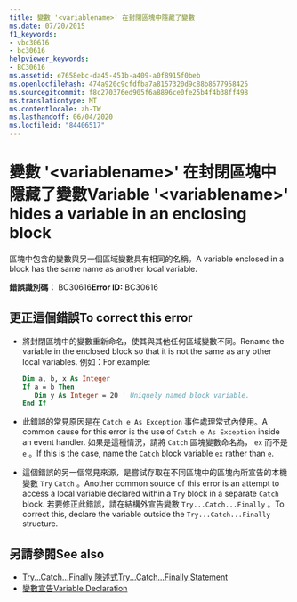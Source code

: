 ```yaml
---
title: 變數 '<variablename>' 在封閉區塊中隱藏了變數
ms.date: 07/20/2015
f1_keywords:
- vbc30616
- bc30616
helpviewer_keywords:
- BC30616
ms.assetid: e7658ebc-da45-451b-a409-a0f8915f0beb
ms.openlocfilehash: 474a920c9cfdfba7a8157320d9c88b8677958425
ms.sourcegitcommit: f8c270376ed905f6a8896ce0fe25b4f4b38ff498
ms.translationtype: MT
ms.contentlocale: zh-TW
ms.lasthandoff: 06/04/2020
ms.locfileid: "84406517"
---
```

# <a name="variable-variablename-hides-a-variable-in-an-enclosing-block"></a><span data-ttu-id="75fa8-102">變數 '\<variablename>' 在封閉區塊中隱藏了變數</span><span class="sxs-lookup"><span data-stu-id="75fa8-102">Variable '\<variablename>' hides a variable in an enclosing block</span></span>
<span data-ttu-id="75fa8-103">區塊中包含的變數與另一個區域變數具有相同的名稱。</span><span class="sxs-lookup"><span data-stu-id="75fa8-103">A variable enclosed in a block has the same name as another local variable.</span></span>  
  
 <span data-ttu-id="75fa8-104">**錯誤識別碼：** BC30616</span><span class="sxs-lookup"><span data-stu-id="75fa8-104">**Error ID:** BC30616</span></span>  
  
## <a name="to-correct-this-error"></a><span data-ttu-id="75fa8-105">更正這個錯誤</span><span class="sxs-lookup"><span data-stu-id="75fa8-105">To correct this error</span></span>  
  
- <span data-ttu-id="75fa8-106">將封閉區塊中的變數重新命名，使其與其他任何區域變數不同。</span><span class="sxs-lookup"><span data-stu-id="75fa8-106">Rename the variable in the enclosed block so that it is not the same as any other local variables.</span></span> <span data-ttu-id="75fa8-107">例如：</span><span class="sxs-lookup"><span data-stu-id="75fa8-107">For example:</span></span>  
  
    ```vb  
    Dim a, b, x As Integer  
    If a = b Then  
       Dim y As Integer = 20 ' Uniquely named block variable.  
    End If  
    ```  
  
- <span data-ttu-id="75fa8-108">此錯誤的常見原因是在 `Catch e As Exception` 事件處理常式內使用。</span><span class="sxs-lookup"><span data-stu-id="75fa8-108">A common cause for this error is the use of `Catch e As Exception` inside an event handler.</span></span> <span data-ttu-id="75fa8-109">如果是這種情況，請將 `Catch` 區塊變數命名為， `ex` 而不是 `e` 。</span><span class="sxs-lookup"><span data-stu-id="75fa8-109">If this is the case, name the `Catch` block variable `ex` rather than `e`.</span></span>  
  
- <span data-ttu-id="75fa8-110">這個錯誤的另一個常見來源，是嘗試存取在不同區塊中的區塊內所宣告的本機變數 `Try` `Catch` 。</span><span class="sxs-lookup"><span data-stu-id="75fa8-110">Another common source of this error is an attempt to access a local variable declared within a `Try` block in a separate `Catch` block.</span></span> <span data-ttu-id="75fa8-111">若要修正此錯誤，請在結構外宣告變數 `Try...Catch...Finally` 。</span><span class="sxs-lookup"><span data-stu-id="75fa8-111">To correct this, declare the variable outside the `Try...Catch...Finally` structure.</span></span>  
  
## <a name="see-also"></a><span data-ttu-id="75fa8-112">另請參閱</span><span class="sxs-lookup"><span data-stu-id="75fa8-112">See also</span></span>

- [<span data-ttu-id="75fa8-113">Try...Catch...Finally 陳述式</span><span class="sxs-lookup"><span data-stu-id="75fa8-113">Try...Catch...Finally Statement</span></span>](../statements/try-catch-finally-statement.md)
- [<span data-ttu-id="75fa8-114">變數宣告</span><span class="sxs-lookup"><span data-stu-id="75fa8-114">Variable Declaration</span></span>](../../programming-guide/language-features/variables/variable-declaration.md)
